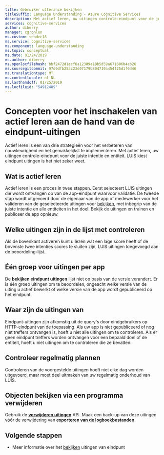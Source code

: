 ```yaml
---
title: Gebruiker utterance bekijken
titleSuffix: Language Understanding - Azure Cognitive Services
description: Met actief leren, uw uitingen controle-eindpunt voor de juiste intentie en entiteit. LUIS kiest eindpunt uitingen is het niet zeker weet.
services: cognitive-services
author: diberry
manager: cgronlun
ms.custom: seodec18
ms.service: cognitive-services
ms.component: language-understanding
ms.topic: conceptual
ms.date: 01/24/2019
ms.author: diberry
ms.openlocfilehash: bbf2472d1ecf8a12389a18b5d59a671606b4ab26
ms.sourcegitcommit: 97d0dfb25ac23d07179b804719a454f25d1f0d46
ms.translationtype: MT
ms.contentlocale: nl-NL
ms.lasthandoff: 01/25/2019
ms.locfileid: "54912489"
---
```

# <a name="concepts-for-enabling-active-learning-by-reviewing-endpoint-utterances"></a>Concepten voor het inschakelen van actief leren aan de hand van de eindpunt-uitingen
Actief leren is een van drie strategieën voor het verbeteren van nauwkeurigheid en het gemakkelijkst te implementeren. Met actief leren, uw uitingen controle-eindpunt voor de juiste intentie en entiteit. LUIS kiest eindpunt uitingen is het niet zeker weet.

## <a name="what-is-active-learning"></a>Wat is actief leren
Actief leren is een proces in twee stappen. Eerst selecteert LUIS uitingen die wordt ontvangen op van de app-eindpunt waarvoor validatie. De tweede stap wordt uitgevoerd door de eigenaar van de app of medewerker voor het valideren van de geselecteerde uitingen voor [bekijken](luis-how-to-review-endoint-utt.md), met inbegrip van de juiste intentie en alle entiteiten in het doel. Bekijk de uitingen en trainen en publiceer de app opnieuw. 

## <a name="which-utterances-are-on-the-review-list"></a>Welke uitingen zijn in de lijst met controleren
Als de bovenkant activeren kunt u lezen wat een lage score heeft of de bovenste twee intenties scores te sluiten zijn, LUIS uitingen toegevoegd aan de beoordeling-lijst. 

## <a name="single-pool-for-utterances-per-app"></a>Één groep voor uitingen per app
De **bekijken eindpunt uitingen** lijst niet op basis van de versie verandert. Er is één groep uitingen om te beoordelen, ongeacht welke versie van de uiting u actief bewerkt of welke versie van de app wordt gepubliceerd op het eindpunt. 

## <a name="where-are-the-utterances-from"></a>Waar zijn de uitingen van
Eindpunt-uitingen zijn afkomstig uit de query's door eindgebruikers op HTTP-eindpunt van de toepassing. Als uw app is niet gepubliceerd of nog niet treffers ontvangen is, hoeft u niet alle uitingen om te controleren. Als er geen eindpunt treffers worden ontvangen voor een bepaald doel of de entiteit, hoeft u niet uitingen om te controleren die ze bevatten. 

## <a name="schedule-review-periodically"></a>Controleer regelmatig plannen
Controleren van de voorgestelde uitingen hoeft niet elke dag worden uitgevoerd, maar moet deel uitmaken van uw regelmatig onderhoud van LUIS. 

## <a name="delete-review-items-programmatically"></a>Objecten bekijken via een programma verwijderen
Gebruik de **[verwijderen uitingen](https://westus.dev.cognitive.microsoft.com/docs/services/5890b47c39e2bb17b84a55ff/operations/58b6f32139e2bb139ce823c9)** API. Maak een back-up van deze uitingen vóór de verwijdering van  **[exporteren van de logboekbestanden](https://westus.dev.cognitive.microsoft.com/docs/services/5890b47c39e2bb17b84a55ff/operations/5890b47c39e2bb052c5b9c36)**.

## <a name="next-steps"></a>Volgende stappen

* Meer informatie over het [bekijken](luis-how-to-review-endoint-utt.md) uitingen van eindpunt
